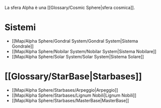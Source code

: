La sfera Alpha è una [[Glossary/Cosmic Sphere|sfera cosmica]].

# Sistemi

- [[Map/Alpha Sphere/Gondral System/Gondral System|Sistema Gondrale]]
- [[Map/Alpha Sphere/Nobilar System/Nobilar System|Sistema Nobilare]]
- [[Map/Alpha Sphere/Solar System/Solar System|Sistema Solare]]

# [[Glossary/StarBase|Starbases]]

- [[Map/Alpha Sphere/Starbases/Arpeggio|Arpeggio]]
- [[Map/Alpha Sphere/Starbases/Lignum Nobili|Lignum Nobili]]
- [[Map/Alpha Sphere/Starbases/MasterBase|MasterBase]]